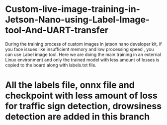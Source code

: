 # Custom-live-image-training-in-Jetson-Nano-using-Label-Image-tool-And-UART-transfer
During the training process of custom images in jetson nano developer kit, if you face issues like insufficient memory and low processing speed , you can use Label image tool. Here we are doing the main training in an external Linux environment and only the trained model with less amount of losses is copied to the board along with labels.txt file. 


# All the labels file, onnx file and checkpoint with less amount of loss for traffic sign detection, drowsiness detection are added in this branch
